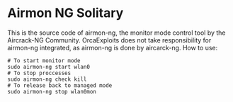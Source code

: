 # Airmon NG Solitary
This is the source code of airmon-ng, the monitor mode control tool by the Aircrack-NG Community. OrcaExploits does not take responsibility for airmon-ng integrated, as airmon-ng is done by
aircarck-ng.
How to use:
```
# To start monitor mode
sudo airmon-ng start wlan0
# To stop proccesses
sudo airmon-ng check kill
# To release back to managed mode
sudo airmon-ng stop wlan0mon
```
